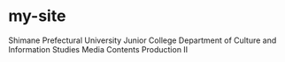# my-site
Shimane Prefectural University Junior College Department of Culture and Information Studies Media Contents Production II
